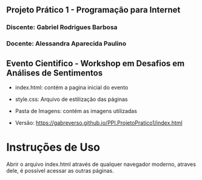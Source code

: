 ## Projeto Prático 1 - Programação para Internet
### Discente: Gabriel Rodrigues Barbosa
### Docente: Alessandra Aparecida Paulino

## Evento Cientifico - Workshop em Desafios em Análises de Sentimentos

- index.html: contém a pagina inicial do evento

- style.css: Arquivo de estilização das páginas
- Pasta de Imagens: contém as imagens utilizadas
- Versão: https://gabreverso.github.io/PPI.ProjetoPratico1/index.html

# Instruções de Uso
Abrir o arquivo index.html através de qualquer navegador moderno, atraves dele, é possível acessar as outras páginas.